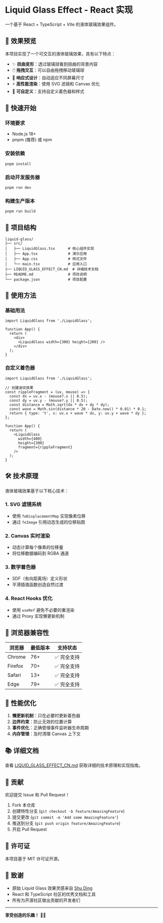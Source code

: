 # Liquid Glass Effect - React 实现

一个基于 React + TypeScript + Vite 的液体玻璃效果组件。

## 🌟 效果预览

本项目实现了一个可交互的液体玻璃效果，具有以下特点：

- ✨ **扭曲变形**：透过玻璃球看到扭曲的背景内容
- 🖱️ **拖拽交互**：可以自由拖拽移动玻璃球
- 📱 **响应式设计**：自动适应不同屏幕尺寸
- ⚡ **高性能渲染**：使用 SVG 滤镜和 Canvas 优化
- 🎨 **可自定义**：支持自定义着色器和样式

## 🚀 快速开始

### 环境要求

- Node.js 18+
- pnpm (推荐) 或 npm

### 安装依赖

```bash
pnpm install
```

### 启动开发服务器

```bash
pnpm run dev
```

### 构建生产版本

```bash
pnpm run build
```

## 📁 项目结构

```
liquid-glass/
├── src/
│   ├── LiquidGlass.tsx      # 核心组件实现
│   ├── App.tsx              # 演示应用
│   ├── App.css              # 样式文件
│   └── main.tsx             # 应用入口
├── LIQUID_GLASS_EFFECT_CN.md  # 详细技术文档
├── README.md                # 项目说明
└── package.json             # 项目配置
```

## 🔧 使用方法

### 基础用法

```tsx
import LiquidGlass from './LiquidGlass';

function App() {
  return (
    <div>
      <LiquidGlass width={300} height={200} />
    </div>
  );
}
```

### 自定义着色器

```tsx
import LiquidGlass from './LiquidGlass';

// 创建波纹效果
const rippleFragment = (uv, mouse) => {
  const dx = uv.x - (mouse?.x || 0.5);
  const dy = uv.y - (mouse?.y || 0.5);
  const distance = Math.sqrt(dx * dx + dy * dy);
  const wave = Math.sin(distance * 20 - Date.now() * 0.01) * 0.1;
  return { type: 't', x: uv.x + wave * dx, y: uv.y + wave * dy };
};

function App() {
  return (
    <LiquidGlass 
      width={400} 
      height={300} 
      fragment={rippleFragment}
    />
  );
}
```

## 🛠️ 技术原理

液体玻璃效果基于以下核心技术：

### 1. SVG 滤镜系统
- 使用 `feDisplacementMap` 实现像素位移
- 通过 `feImage` 引用动态生成的位移贴图

### 2. Canvas 实时渲染
- 动态计算每个像素的位移量
- 将位移数据编码到 RGBA 通道

### 3. 数学着色器
- SDF（有向距离场）定义形状
- 平滑插值函数创造自然过渡

### 4. React Hooks 优化
- 使用 `useRef` 避免不必要的重渲染
- 通过 Proxy 实现懒更新机制

## 📱 浏览器兼容性

| 浏览器 | 最低版本 | 支持状态 |
|--------|----------|----------|
| Chrome | 76+ | ✅ 完全支持 |
| Firefox | 70+ | ✅ 完全支持 |
| Safari | 13+ | ✅ 完全支持 |
| Edge | 79+ | ✅ 完全支持 |

## 🎯 性能优化

1. **懒更新机制**：只在必要时更新着色器
2. **边界约束**：防止无效的位置计算
3. **事件优化**：正确管理事件监听器生命周期
4. **内存管理**：及时清理 Canvas 上下文

## 📚 详细文档

查看 [LIQUID_GLASS_EFFECT_CN.md](./LIQUID_GLASS_EFFECT_CN.md) 获取详细的技术原理和实现指南。

## 🤝 贡献

欢迎提交 Issue 和 Pull Request！

1. Fork 本仓库
2. 创建特性分支 (`git checkout -b feature/AmazingFeature`)
3. 提交更改 (`git commit -m 'Add some AmazingFeature'`)
4. 推送到分支 (`git push origin feature/AmazingFeature`)
5. 开启 Pull Request

## 📄 许可证

本项目基于 MIT 许可证开源。

## 🙏 致谢

- 原始 Liquid Glass 效果灵感来自 [Shu Ding](https://github.com/shuding)
- React 和 TypeScript 社区的优秀文档和工具
- 所有为开源社区做出贡献的开发者们

---

**享受创造的乐趣！** 🎨✨

